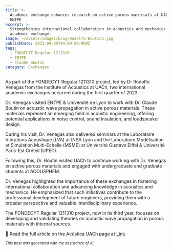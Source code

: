 ```yaml
---
title: >-
  Academic exchange enhances research on active porous materials at UACh and
  ENTPE
excerpt: >-
  Strengthening international collaboration in acoustics and mechanics through
  academic exchange.
image: ~/assets/images/blog/Rodolfo-Boutin2.jpg
publishDate: 2023-04-09T04:00:00.000Z
tags:
  - FONDECYT Regular 1211310
  - ENTPE
  - Claude Boutin
category: Exchanges
---
```


As part of the FONDECYT Regular 1211310 project, led by Dr Rodolfo Venegas from the Institute of Acoustics at UACh, two international academic exchanges occurred during the first quarter of 2023.

Dr. Venegas visited ENTPE & Université de Lyon to work with Dr. Claude Boutin on acoustic wave propagation in active porous materials. These materials represent an emerging field in acoustic engineering, offering potential applications in noise control, sound insulation, and loudspeaker design.

During his visit, Dr. Venegas also delivered seminars at the Laboratoire Vibrations Acoustique (LVA) at INSA Lyon and the Laboratoire Modélisation et Simulation Multi-Echelle (MSME) at Université Gustave Eiffel & Université Paris-Est Créteil (UPEC).

Following this, Dr. Boutin visited UACh to continue working with Dr. Venegas on active porous materials and engaged with undergraduate and graduate students at ACOUSPHEM.

Dr. Venegas highlighted the importance of these exchanges in fostering international collaboration and advancing knowledge in acoustics and mechanics. He emphasized that such initiatives contribute to the professional development of future engineers, providing them with a broader perspective and valuable interdisciplinary experience.

The FONDECYT Regular 1211310 project, now in its third year, focuses on developing and validating theories on acoustic wave propagation in porous materials with internal sources.

📖 Read the full article on the Acústica UACh page at [Link](https://www.acusticauach.cl?p=15717)

<p><small><i>This post was generated with the assistance of AI.</i></small></p>
